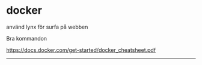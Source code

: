 # docker

använd lynx för surfa på webben

Bra kommandon

https://docs.docker.com/get-started/docker_cheatsheet.pdf

---


